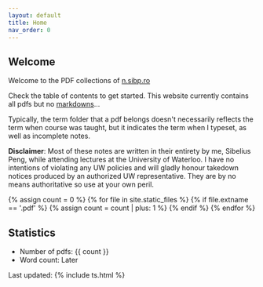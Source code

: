 ```yaml
---
layout: default
title: Home
nav_order: 0
---
```

## Welcome
Welcome to the PDF collections of [n.sibp.ro](https://n.sibp.ro)

Check the table of contents to get started. This website currently contains all pdfs but no [markdowns](../mdf)...

Typically, the term folder that a pdf belongs doesn't necessarily reflects the term when course was taught, but it indicates the term when I typeset, as well as incomplete notes.

**Disclaimer**: Most of these notes are written in their entirety by me, Sibelius Peng, while attending lectures at the University of Waterloo. I have no intentions of violating any UW policies and will gladly honour takedown notices produced by an authorized UW representative. They are by no means authoritative so use at your own peril.

{% assign count = 0 %}
{% for file in site.static_files %}
    {% if file.extname == '.pdf' %}
        {% assign count = count | plus: 1 %}
    {% endif %}
{% endfor %}

## Statistics
- Number of pdfs: {{ count }}
- Word count: Later

Last updated: {% include ts.html %}
